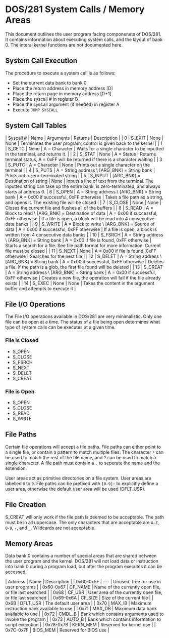 # DOS/281 System Calls / Memory Areas

This document outlines the user program facing componenets of DOS/281. It
contains information about executing system calls, and the layout of bank 0.
The interal kernel functions are not documented here.

## System Call Execution

The procedure to execute a system call is as follows:
- Set the current data bank to bank 0
- Place the return address in memory address [D]
- Place the return page in memory address [D+1]
- Place the syscall # in register B
- Place the syscall argument (if needed) in register A
- Execute `JUMP SYSCALL`

## System Call Tables
| Syscall # | Name    | Arguments | Returns           | Description |
| 0         | S_EXIT  | None      | None              | Terminates the user program, control is given back to the kernel |
| 1         | S_GETC  | None      | A = Character     | Waits for a single character to be inputted in the terminal, and returns it. | 
| 2         | S_STAT  | None      | A = Status        | Returns terminal status, A = 0xFF will be returned if there is a character waiting |
| 3         | S_PUTC  | A = Character | None          | Prints out a single character on the terminal |
| 4         | S_PUTS  | A = String address \ [ARG_BNK] = String bank | Prints out a zero-terminated string |
| 5         | S_INPUT | [ARG_BNK] = Destination of string | None | Inputs a line of text from the terminal. The inputted string can take up the entire bank, is zero-terminated, and always starts at address 0.
| 6         | S_OPEN  | A = String address \ [ARG_BNK] = String bank | A = 0x00 if successful, 0xFF otherwise | Takes a file path as a string, and opens it. The existing file will be closed |
| 7         | S_CLOSE | None      | None              | Closes the current file and flushes all of the buffers |
| 8         | S_READ  | A = Block to read \ [ARG_BNK] = Destination of data | A = 0x00 if successful, 0xFF otherwise | If a file is open, a block will be read into 4 consecutive data banks |
| 9         | S_WRITE | A = Block to write \ [ARG_BNK] = Source of data | A = 0x00 if successful, 0xFF otherwise | If a file is open, a block is written from 4 consecutive data banks |
| 10        | S_FSRCH | A = String address \ [ARG_BNK] = String bank | A = 0x00 if file is found, 0xFF otherwise | Starts a search for a file. See file path format for more information. Current file must be closed |
| 11        | S_NEXT  | None      | A = 0x00 if file is found, 0xFF otherwise | Searches for the next file |
| 12        | S_DELET | A = String address \ [ARG_BNK] = String bank | A = 0x00 if successful, 0xFF otherwise | Deletes a file. If the path is a glob, the first file found will be deleted |
| 13        | S_CREAT | A = String address \ [ARG_BNK] = String bank | A = 0x00 if successful, 0xFF otherwise | Creates a new file, the operation will fail if the file already exists |
| 14        | S_EXEC  | None      | None              | Takes the content in the argument buffer and attempts to execute it |

## File I/O Operations

The File I/O operations available in DOS/281 are very minimalistic. Only one
file can be open at a time. The status of a file being open determines what
type of system calls can be executes at a given time.

### File is Closed
- S_OPEN
- S_CLOSE
- S_FSRCH
- S_NEXT
- S_DELET
- S_CREAT

### File is Open
- S_OPEN
- S_CLOSE
- S_READ
- S_WRITE

## File Paths

Certain file operations will accept a file paths. File paths can either point
to a single file, or contain a pattern to match multiple files. The character
`*` can be used to match the rest of the file name, and `?` can be used to
match a single character. A file path must contain a `.` to seperate the name
and the extension.

User areas act as primitive directories on a file system. User areas are
labelled `0` to `9`. File paths can be prefixed with `[0-9]:` to explicitly
define a user area, otherwise the default user area will be used (DFLT_USR).

## File Creation

S_CREAT will only work if the file path is deemed to be acceptable. The path
must be in all uppercase. The only characters that are acceptable are `A-Z`,
`0-9`, `-`, and `_`. Wildcards are not acceptable. 

## Memory Areas

Data bank 0 contains a number of special areas that are shared between the user
program and the kernel. DOS/281 will not load data or instruction into bank 0
during a program load, but after the program executes it can be accessed. 

| Address   | Name     | Description                                                 |
| 0x00-0x5F | ---      | Unused, free for use in user programs                       |
| 0x60-0x67 | CF_NAME  | Name of the currently open file, or file last searched      |
| 0x68      | CF_USR   | User area of the currently open file, or file last searched |
| 0x69-0x6A | CF_SIZE  | Size of the current file                                    |
| 0x6B      | DFLT_USR | The default user area 										 |
| 0x70      | MAX_IB   | Maximum instruction bank available to use                   |
| 0x71      | MAX_DB   | Maximum data bank available to use                          |
| 0x72      | CMDL_B   | Bank which contains arguments used to invoke the program    |
| 0x73      | AUTO_B   | Bank which contains information to script execution         |
| 0x78-0x7B | KERN_MEM | Reserved for kernel use                                     |
| 0x7C-0x7F | BIOS_MEM | Reserved for BIOS use                                       |